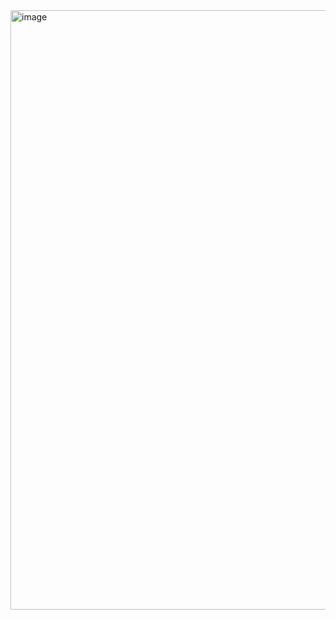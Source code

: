 
<img width="959" alt="image" src="https://github.com/mbintangw/ninjaken/assets/93852467/6039787b-c53a-4083-85a1-cebddab15983">
